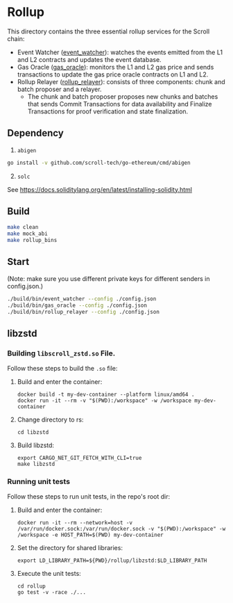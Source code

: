 # Rollup

This directory contains the three essential rollup services for the Scroll chain:
- Event Watcher (<a href="./cmd/event_watcher/">event_watcher</a>): watches the events emitted from the L1 and L2 contracts and updates the event database.
- Gas Oracle (<a href="./cmd/gas_oracle/">gas_oracle</a>): monitors the L1 and L2 gas price and sends transactions to update the gas price oracle contracts on L1 and L2.
- Rollup Relayer (<a href="./cmd/rollup_relayer/">rollup_relayer</a>): consists of three components: chunk and batch proposer and a relayer.
    - The chunk and batch proposer proposes new chunks and batches that sends Commit Transactions for data availability and Finalize Transactions for proof verification and state finalization.

## Dependency

1. `abigen`

``` bash
go install -v github.com/scroll-tech/go-ethereum/cmd/abigen
```

2. `solc`

See https://docs.soliditylang.org/en/latest/installing-solidity.html

## Build

```bash
make clean
make mock_abi
make rollup_bins
```

## Start

(Note: make sure you use different private keys for different senders in config.json.)

```bash
./build/bin/event_watcher --config ./config.json
./build/bin/gas_oracle --config ./config.json
./build/bin/rollup_relayer --config ./config.json
```

## libzstd

### Building `libscroll_zstd.so` File.

Follow these steps to build the `.so` file:

1. Build and enter the container:
    ```
    docker build -t my-dev-container --platform linux/amd64 .
    docker run -it --rm -v "$(PWD):/workspace" -w /workspace my-dev-container
    ```

2. Change directory to rs:
    ```
    cd libzstd
    ```

3. Build libzstd:
    ```
    export CARGO_NET_GIT_FETCH_WITH_CLI=true
    make libzstd
    ```

### Running unit tests

Follow these steps to run unit tests, in the repo's root dir:

1. Build and enter the container:
    ```
    docker run -it --rm --network=host -v /var/run/docker.sock:/var/run/docker.sock -v "$(PWD):/workspace" -w /workspace -e HOST_PATH=$(PWD) my-dev-container
    ```

2. Set the directory for shared libraries:
    ```
    export LD_LIBRARY_PATH=${PWD}/rollup/libzstd:$LD_LIBRARY_PATH
    ```

3. Execute the unit tests:
    ```
    cd rollup
    go test -v -race ./...
    ```

